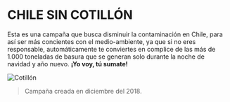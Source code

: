 # CHILE SIN COTILLÓN


Esta es una campaña que busca disminuir la contaminación en Chile, para así ser más concientes con el medio-ambiente, ya que si no eres responsable, automáticamente te conviertes en complice de las más de 1.000 toneladas de basura que se generan solo durante la noche de navidad y año nuevo. **¡Yo voy, tú sumate!**


![Cotillón](https://i.imgur.com/PnKK5k7.jpg)


> Campaña creada en diciembre del 2018.
